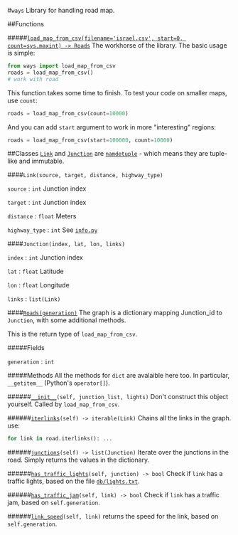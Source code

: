 #`ways`
Library for handling road map.

##Functions

#####[`load_map_from_csv(filename='israel.csv', start=0, count=sys.maxint) -> Roads`](graph.py#L73)
The workhorse of the library. The basic usage is simple:
```python
from ways import load_map_from_csv
roads = load_map_from_csv()
# work with road
```
This function takes some time to finish. To test your code on smaller maps, use `count`:
```python
roads = load_map_from_csv(count=10000)
```

And you can add `start` argument to work in more "interesting" regions:
```python
roads = load_map_from_csv(start=100000, count=10000)
```

##Classes
[`Link`](graph.py#12) and [`Junction`](graph.py#L12) are [`namdetuple`](https://docs.python.org/2/library/collections.html#collections.namedtuple) - which means they are tuple-like and immutable.

####`Link(source, target, distance, highway_type)`
    
`source` : `int` Junction index

`target` : `int` Junction index

`distance` : `float` Meters

`highway_type` : `int` See [`info.py`](info.py#L7)

####`Junction(index, lat, lon, links)`

`index` : `int` Junction index

`lat` : `float` Latitude

`lon` : `float` Longitude

`links` :  `list(Link)`


####[`Roads(generation)`](graph.py#L27)
The graph is a dictionary mapping Junction_id to `Junction`, with some additional methods.

This is the return type of `load_map_from_csv`.

#####Fields

`generation` : `int`

#####Methods
All the methods for `dict` are avalaible here too. In particular, `__getitem__` (Python's `operator[]`).

######[`__init__`](graph.py#L35)`(self, junction_list, lights)`
Don't construct this object yourself. Called by `load_map_from_csv`.

######[`iterlinks`](graph.py#L55)`(self) -> iterable(Link)`
Chains all the links in the graph. 
use: 
```python
for link in road.iterlinks(): ...
```

######[`junctions`](graph.py#L32)`(self) -> list(Junction)`
Iterate over the junctions in the road.
Simply returns the values in the dictionary.

######[`has_traffic_lights`](graph.py#L41)`(self, junction) -> bool`
Check if `link` has a traffic lights, based on the file [`db/lights.txt`](../db/lights.txt).
    
######[`has_traffic_jam`](graph.py#L46)`(self, link) -> bool`
Check if `link` has a traffic jam, based on `self.generation`. 

######[`link_speed`](graph.py#L50)`(self, link)`
returns the speed for the link, based on  `self.generation`.

